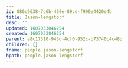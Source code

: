 ```yaml
---
id: 080c9638-7c6b-469e-89cd-f999e4420e4b
title: Jason-lengstorf
desc: ''
updated: 1607033846254
created: 1607033846254
parent: a8c17310-943d-4cf0-952c-b73740c4c48d
children: []
fname: people.jason-lengstorf
hpath: people.jason-lengstorf
---
```



